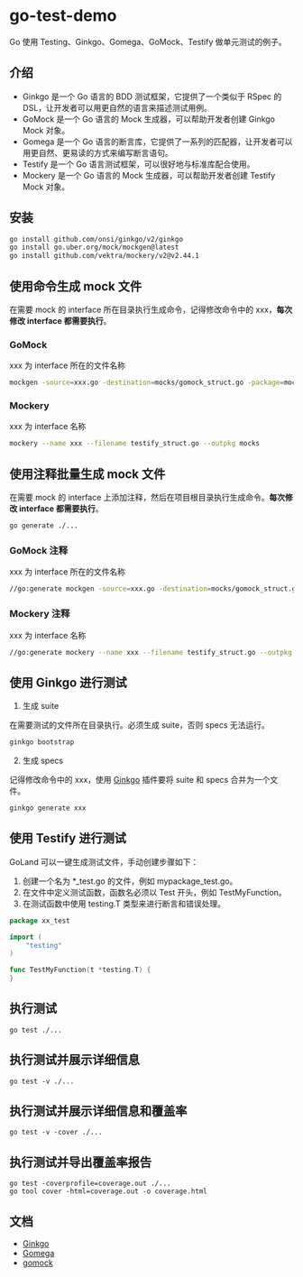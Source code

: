 # go-test-demo

Go 使用 Testing、Ginkgo、Gomega、GoMock、Testify 做单元测试的例子。

## 介绍

- Ginkgo 是一个 Go 语言的 BDD 测试框架，它提供了一个类似于 RSpec 的 DSL，让开发者可以用更自然的语言来描述测试用例。
- GoMock 是一个 Go 语言的 Mock 生成器，可以帮助开发者创建 Ginkgo Mock 对象。
- Gomega 是一个 Go 语言的断言库，它提供了一系列的匹配器，让开发者可以用更自然、更易读的方式来编写断言语句。
- Testify 是一个 Go 语言测试框架，可以很好地与标准库配合使用。
- Mockery 是一个 Go 语言的 Mock 生成器，可以帮助开发者创建 Testify Mock 对象。

## 安装

```bash
go install github.com/onsi/ginkgo/v2/ginkgo
go install go.uber.org/mock/mockgen@latest
go install github.com/vektra/mockery/v2@v2.44.1
```

## 使用命令生成 mock 文件

在需要 mock 的 interface 所在目录执行生成命令，记得修改命令中的 xxx，**每次修改 interface 都需要执行**。

### GoMock
xxx 为 interface 所在的文件名称
```bash
mockgen -source=xxx.go -destination=mocks/gomock_struct.go -package=mocks
```
### Mockery
xxx 为 interface 名称
```bash
mockery --name xxx --filename testify_struct.go --outpkg mocks
```

## 使用注释批量生成 mock 文件

在需要 mock 的 interface 上添加注释，然后在项目根目录执行生成命令。**每次修改 interface 都需要执行**。

```bash
go generate ./...
```

### GoMock 注释
xxx 为 interface 所在的文件名称
```bash
//go:generate mockgen -source=xxx.go -destination=mocks/gomock_struct.go -package=mocks
```

### Mockery 注释
xxx 为 interface 名称
```bash
//go:generate mockery --name xxx --filename testify_struct.go --outpkg mocks
```

## 使用 Ginkgo 进行测试

1. 生成 suite

在需要测试的文件所在目录执行。必须生成 suite，否则 specs 无法运行。

```bash
ginkgo bootstrap
```

2. 生成 specs

记得修改命令中的 xxx，使用 [Ginkgo](https://plugins.jetbrains.com/plugin/17554-ginkgo) 插件要将 suite 和 specs 合并为一个文件。

```bash
ginkgo generate xxx
```

## 使用 Testify 进行测试
GoLand 可以一键生成测试文件，手动创建步骤如下：
1. 创建一个名为 *_test.go 的文件，例如 mypackage_test.go。
2. 在文件中定义测试函数，函数名必须以 Test 开头，例如 TestMyFunction。
3. 在测试函数中使用 testing.T 类型来进行断言和错误处理。
```go
package xx_test

import (
    "testing"
)

func TestMyFunction(t *testing.T) {
}
```

## 执行测试

```shell
go test ./...
```

## 执行测试并展示详细信息

```shell
go test -v ./...
```

## 执行测试并展示详细信息和覆盖率

```shell
go test -v -cover ./...
```

## 执行测试并导出覆盖率报告

```shell
go test -coverprofile=coverage.out ./...
go tool cover -html=coverage.out -o coverage.html
```

## 文档

- [Ginkgo](https://onsi.github.io/ginkgo/#bootstrapping-a-suite)
- [Gomega](https://onsi.github.io/gomega/)
- [gomock](https://github.com/uber-go/mock)

